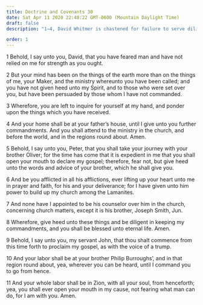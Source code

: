 ```yaml
---
title: Doctrine and Covenants 30
date: Sat Apr 11 2020 22:48:22 GMT-0600 (Mountain Daylight Time)
draft: false
description: "1–4, David Whitmer is chastened for failure to serve diligently; 5–8, Peter Whitmer Jr. is to accompany Oliver Cowdery on a mission to the Lamanites; 9–11, John Whitmer is called to preach the gospel."

order: 1
---
```

    
1 Behold, I say unto you, David, that you have feared man and have not relied on me for strength as you ought.

2 But your mind has been on the things of the earth more than on the things of me, your Maker, and the ministry whereunto you have been called; and you have not given heed unto my Spirit, and to those who were set over you, but have been persuaded by those whom I have not commanded.

3 Wherefore, you are left to inquire for yourself at my hand, and ponder upon the things which you have received.

4 And your home shall be at your father’s house, until I give unto you further commandments. And you shall attend to the ministry in the church, and before the world, and in the regions round about. Amen.

5 Behold, I say unto you, Peter, that you shall take your journey with your brother Oliver; for the time has come that it is expedient in me that you shall open your mouth to declare my gospel; therefore, fear not, but give heed unto the words and advice of your brother, which he shall give you.

6 And be you afflicted in all his afflictions, ever lifting up your heart unto me in prayer and faith, for his and your deliverance; for I have given unto him power to build up my church among the Lamanites.

7 And none have I appointed to be his counselor over him in the church, concerning church matters, except it is his brother, Joseph Smith, Jun.

8 Wherefore, give heed unto these things and be diligent in keeping my commandments, and you shall be blessed unto eternal life. Amen.

9 Behold, I say unto you, my servant John, that thou shalt commence from this time forth to proclaim my gospel, as with the voice of a trump.

10 And your labor shall be at your brother Philip Burroughs’, and in that region round about, yea, wherever you can be heard, until I command you to go from hence.

11 And your whole labor shall be in Zion, with all your soul, from henceforth; yea, you shall ever open your mouth in my cause, not fearing what man can do, for I am with you. Amen.
